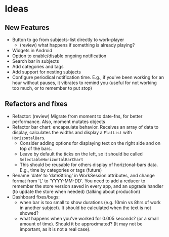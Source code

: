 # Ideas

## New Features
* Button to go from subjects-list directly to work-player
  - (review) what happens if something is already playing?
* Widgets in Android
* Option to enable/disable ongoing notification
* Search bar in subjects
* Add categories and tags
* Add support for nesting subjects
* Configure periodical notification time. E.g., if you've been working for an hour without pauses, it vibrates to remind you (useful for not working too much, or to remember to put stop)

## Refactors and fixes
* Refactor: (review) Migrate from moment to date-fns, for better performance. Also, moment mutates objects
* Refactor bar chart: encapsulate behavior. Receives an array of data to display, calculates the widths and display a `FlatList` with `HorizontalBar`s.
  - Consider adding options for displaying text on the right side and on top of the bars.
  - Leave by default the ticks on the left, so it should be called `SelectableHorizontalBarChart`
  - This should be reusable for others display of horiztonal-bars data. E.g., time by categories or tags (future)
* Rename 'date' to 'dateString' in WorkSession attributes, and change format from 'L' to 'YYYY-MM-DD'. You need to add a reducer to remember the store version saved in every app, and an upgrade handler (to update the store when needed) (talking about production)
* Dashboard fixes/bugs:
  - when bar is too small to show durations (e.g. 10min vs 8hrs of work in another subject). It should be calculated when the text is not showed?
  - what happens when you've worked for 0.005 seconds? (or a small amount of time). Should it be approximated? (It may not be important, as it is not a real case).
